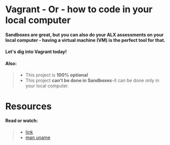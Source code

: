 # Vagrant - Or - how to code in your local computer
#### Sandboxes are great, but you can also do your ALX assessments on your local computer - having a virtual machine (VM) is the perfect tool for that.
#### Let's dig into **Vagrant** today!
#### Also:
> * This project is **100% optional**
> * This project **can't be done in Sandboxes**-it can be done only in your local computer.
# Resources
#### **Read or watch**:
> * [link](https://en.wikipedia.org/wiki/Virtual_machine "Virtual Machine")
> * [man uname](https://linux.die.net/man/1/uname "man uname")
   
